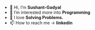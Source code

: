 - 👋 Hi, I’m <b>Sushant-Gadyal</b>
- 👀 I’m interested more into <b>Programming</b>
- 🌱 I love <b>Solving Problems.</b>
- 📫 How to reach me -> <b>linkedin<b>

<!---
Sushant-Gadyal/Sushant-Gadyal is a ✨ special ✨ repository because its `README.md` (this file) appears on your GitHub profile.
You can click the Preview link to take a look at your changes.
--->
